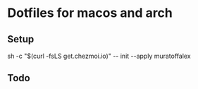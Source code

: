 # Dotfiles for macos and arch

## Setup

sh -c "$(curl -fsLS get.chezmoi.io)" -- init --apply muratoffalex

## Todo
